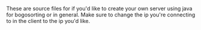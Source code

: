 These are source files for if you'd like to create your own server using java for bogosorting or in general. Make sure to change the ip you're connecting to in the client to the ip you'd like.
